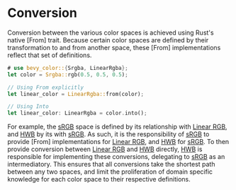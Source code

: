 # Conversion

Conversion between the various color spaces is achieved using Rust's native [From] trait. Because certain color spaces are defined by their transformation to and from another space, these [From] implementations reflect that set of definitions.

```rust
# use bevy_color::{Srgba, LinearRgba};
let color = Srgba::rgb(0.5, 0.5, 0.5);

// Using From explicitly
let linear_color = LinearRgba::from(color);

// Using Into
let linear_color: LinearRgba = color.into();
```

For example, the [sRGB](Srgba) space is defined by its relationship with [Linear RGB](LinearRgba), and [HWB](Hwba) by its with [sRGB](Srgba). As such, it is the responsibility of [sRGB](Srgba) to provide [From] implementations for [Linear RGB](LinearRgba), and [HWB](Hwba) for [sRGB](Srgba). To then provide conversion between [Linear RGB](LinearRgba) and [HWB](Hwba) directly, [HWB](Hwba) is responsible for implementing these conversions, delegating to [sRGB](Srgba) as an intermediatory. This ensures that all conversions take the shortest path between any two spaces, and limit the proliferation of domain specific knowledge for each color space to their respective definitions.
